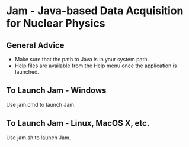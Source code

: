 Jam - Java-based Data Acquisition for Nuclear Physics
=====================================================

General Advice
--------------

* Make sure that the path to Java is in your system path.
* Help files are available from the Help menu once the application is
  launched.

To Launch Jam - Windows
-----------------------

Use jam.cmd to launch Jam.

To Launch Jam - Linux, MacOS X, etc.
------------------------------------

Use jam.sh to launch Jam.
